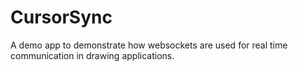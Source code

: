 # CursorSync

A demo app to demonstrate how websockets are used for real time communication in drawing applications.
